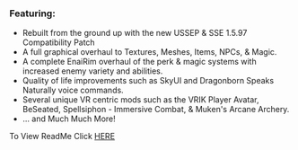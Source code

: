 ### Featuring:
- Rebuilt from the ground up with the new USSEP & SSE 1.5.97 Compatibility Patch
- A full graphical overhaul to Textures, Meshes, Items, NPCs, & Magic.
- A complete EnaiRim overhaul of the perk & magic systems with increased enemy variety and abilities.
- Quality of life improvements such as SkyUI and Dragonborn Speaks Naturally voice commands.
- Several unique VR centric mods such as the VRIK Player Avatar, BeSeated, Spellsiphon - Immersive Combat, & Muken's Arcane Archery.
- ... and Much Much More!

To View ReadMe Click [HERE](http://bit.ly/2Txtbh4)
